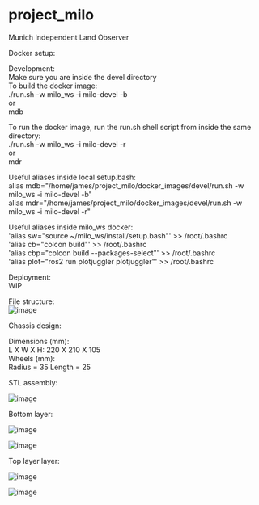 # project_milo
Munich Independent Land Observer

Docker setup:

Development:\
Make sure you are inside the devel directory\
To build the docker image:\
./run.sh -w milo_ws -i milo-devel -b\
or\
mdb

To run the docker image, run the run.sh shell script from inside the same directory:\
./run.sh -w milo_ws -i milo-devel -r\
or\
mdr

Useful aliases inside local setup.bash:\
alias mdb="/home/james/project_milo/docker_images/devel/run.sh -w milo_ws -i milo-devel -b"\
alias mdr="/home/james/project_milo/docker_images/devel/run.sh -w milo_ws -i milo-devel -r"

Useful aliases inside milo_ws docker:\
'alias sw="source ~/milo_ws/install/setup.bash"' >> /root/.bashrc\
'alias cb="colcon build"' >> /root/.bashrc\
'alias cbp="colcon build --packages-select"' >> /root/.bashrc\
'alias plot="ros2 run plotjuggler plotjuggler"' >> /root/.bashrc

Deployment:\
WIP

File structure:\
![image](https://github.com/JamesY1000/project_milo/assets/107318147/15fbcf8f-2493-4eb9-b744-10a8880946a0)


Chassis design:

Dimensions (mm):\
L X W X H: 220 X 210 X 105\
Wheels (mm):\
Radius = 35 Length = 25

STL assembly:

![image](https://github.com/JamesY1000/project_milo/assets/107318147/3857e11d-85dc-4792-b498-64467e5a706f)


Bottom layer:

![image](https://github.com/JamesY1000/project_milo/assets/107318147/084eb227-150a-490a-936b-82a819132f0c)

![image](https://github.com/JamesY1000/project_milo/assets/107318147/0ac367b7-0c30-4445-af10-7384eced1500)



Top layer layer:

![image](https://github.com/JamesY1000/project_milo/assets/107318147/bd2f034a-bba6-4405-8c45-f7e22dcfff3d)

![image](https://github.com/JamesY1000/project_milo/assets/107318147/d3f9af0f-56dd-4642-9a6f-5cfe99ee0d41)





